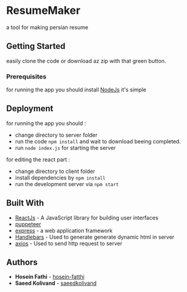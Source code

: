 # ResumeMaker

a tool for making persian resume

## Getting Started

easily clone the code or download az zip with that green button.

### Prerequisites
for running the app you should install [NodeJs](https://www.nodejs.org/en/) it's simple 


## Deployment

for running the app you should :
 - change directory to server folder
 - run the code ```npm install``` and wait to download beeing completed.
 - run ```node index.js``` for starting the server
 
for editing the react part :
 - change directory to client folder 
 - install dependencies by ```npm install```
 - run the development server via ```npm start```
 
## Built With
* [ReactJs](https://reactjs.org/) - A JavaScript library for building user interfaces
* [puppeteer](https://www.npmjs.com/package/puppeteer)
* [express](https://www.npmjs.com/package/express) - a web application framework
* [Handlebars](https://handlebarsjs.com/) - Used to generate generate dynamic html in server
* [axios](https://www.npmjs.com/package/axios) - Used to send http request to server


## Authors

* **Hosein Fathi**  - [hosein-fatthi](https://github.com/hosein-fatthi)
* **Saeed Kolivand** - [saeedkolivand](https://github.com/saeedkolivand)

